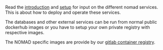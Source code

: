 Read the [introduction](./introduction.html) and [setup](./setup.html) for input on
the different nomad services. This is about how to deploy and operate these services.

The databases and other external services can be run from
normal public dockerhub images or you have to setup your own private registry with
respective images.

The NOMAD specific images are provide by our
[gitlab container registry](https://gitlab.mpcdf.mpg.de/nomad-lab/nomad-distro/container_registry).
